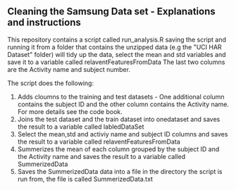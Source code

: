 ## Cleaning the Samsung Data set - Explanations and instructions 

This repository contains a script called run_analysis.R
saving the script and running it from a folder that contains the unzipped data (e.g the "UCI HAR Dataset" folder)
will tidy up the data, select the mean and std variables and save it to a variable called relaventFeaturesFromData
The last two columns are the Activity name and subject number.

The script does the following:
1. Adds cloumns to the training and test datasets - One additional column contains the subject ID and the other column contains the Activity name. For more details see the code book.
2. Joins the test dataset and the train dataset into onedataset and saves the result to a variable called labledDataSet
3. Select the mean,std and activiy name and subject ID columns and saves the result to a variable called relaventFeaturesFromData
4. Summerizes the mean of each column grouped by the subject ID and the Activity name and saves the result to a variable called SummerizedData
5. Saves the SummerizedData data into a file in the directory the script is run from, the file is called SummerizedData.txt 
